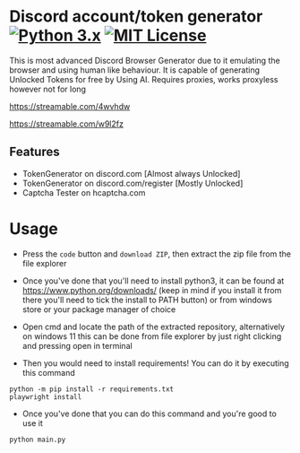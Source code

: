 # Discord account/token generator [![Python 3.x](https://img.shields.io/badge/PYTHON-3.X-blueviolet?style=for-the-badge)](http://www.python.org/download/) [![MIT License](https://img.shields.io/badge/LICENSE-MIT-brightgreen?style=for-the-badge)](https://github.com/Memisz/Twitch-Viewbot/blob/main/LICENSE)
This is most advanced Discord Browser Generator due to it emulating the browser and using human like behaviour. It is capable of generating Unlocked Tokens for free by Using AI. Requires proxies, works proxyless however not for long

https://streamable.com/4wvhdw

https://streamable.com/w9l2fz

## Features

- TokenGenerator on discord.com [Almost always Unlocked]
- TokenGenerator on discord.com/register [Mostly Unlocked]
- Captcha Tester on hcaptcha.com


# Usage
- Press the `code` button and `download ZIP`, then extract the zip file from the file explorer
- Once you've done that you'll need to install python3, it can be found at https://www.python.org/downloads/ (keep in mind if you install it from there you'll need to tick the install to PATH button) or from windows store or your package manager of choice
- Open cmd and locate the path of the extracted repository, alternatively on windows 11 this can be done from file explorer by just right clicking and pressing open in terminal

- Then you would need to install requirements! You can do it by executing this command
```
python -m pip install -r requirements.txt
playwright install
```
- Once you've done that you can do this command and you're good to use it
```
python main.py
```
